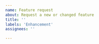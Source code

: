 ```yaml
---
name: Feature request
about: Request a new or changed feature
title: ''
labels: 'Enhancement'
assignees: ''

---
```

